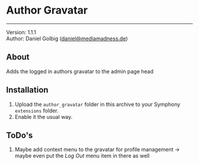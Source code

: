 # Author Gravatar
-----------------

Version: 1.1.1  
Author: Daniel Golbig (daniel@mediamadness.de)

## About

Adds the logged in authors gravatar to the admin page head

## Installation

1. Upload the `author_gravatar` folder in this archive to your Symphony `extensions` folder.
2. Enable it the usual way.

## ToDo's

1. Maybe add context menu to the gravatar for profile management -> maybe even put the *Log Out* menu item in there as well